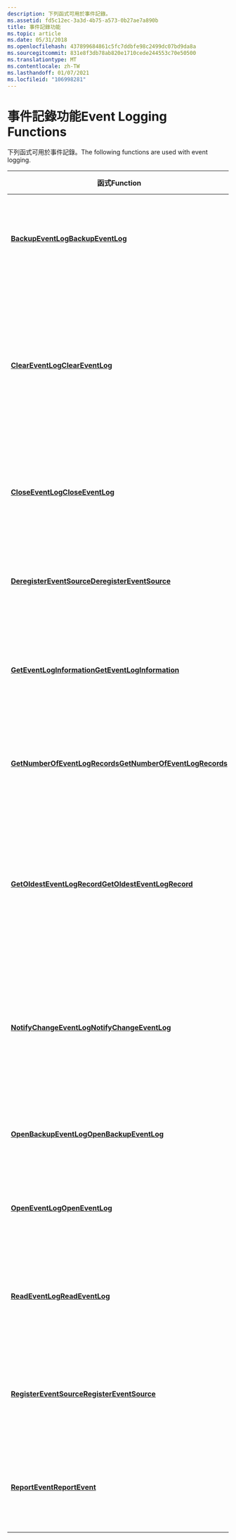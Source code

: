 ```yaml
---
description: 下列函式可用於事件記錄。
ms.assetid: fd5c12ec-3a3d-4b75-a573-0b27ae7a890b
title: 事件記錄功能
ms.topic: article
ms.date: 05/31/2018
ms.openlocfilehash: 437899684861c5fc7ddbfe98c2499dc07bd9da8a
ms.sourcegitcommit: 831e8f3db78ab820e1710cede244553c70e50500
ms.translationtype: MT
ms.contentlocale: zh-TW
ms.lasthandoff: 01/07/2021
ms.locfileid: "106998281"
---
```

# <a name="event-logging-functions"></a><span data-ttu-id="eb590-103">事件記錄功能</span><span class="sxs-lookup"><span data-stu-id="eb590-103">Event Logging Functions</span></span>

<span data-ttu-id="eb590-104">下列函式可用於事件記錄。</span><span class="sxs-lookup"><span data-stu-id="eb590-104">The following functions are used with event logging.</span></span>



| <span data-ttu-id="eb590-105">函式</span><span class="sxs-lookup"><span data-stu-id="eb590-105">Function</span></span>                                                         | <span data-ttu-id="eb590-106">描述</span><span class="sxs-lookup"><span data-stu-id="eb590-106">Description</span></span>                                                                                         |
|------------------------------------------------------------------|-----------------------------------------------------------------------------------------------------|
| [<span data-ttu-id="eb590-107">**BackupEventLog**</span><span class="sxs-lookup"><span data-stu-id="eb590-107">**BackupEventLog**</span></span>](/windows/desktop/api/Winbase/nf-winbase-backupeventloga)                         | <span data-ttu-id="eb590-108">將指定的事件記錄檔儲存至備份檔案。</span><span class="sxs-lookup"><span data-stu-id="eb590-108">Saves the specified event log to a backup file.</span></span>                                                     |
| [<span data-ttu-id="eb590-109">**ClearEventLog**</span><span class="sxs-lookup"><span data-stu-id="eb590-109">**ClearEventLog**</span></span>](/windows/desktop/api/Winbase/nf-winbase-cleareventloga)                           | <span data-ttu-id="eb590-110">清除指定的事件記錄檔，並選擇性地將記錄檔的目前副本儲存至備份檔案。</span><span class="sxs-lookup"><span data-stu-id="eb590-110">Clears the specified event log, and optionally saves the current copy of the log to a backup file.</span></span>  |
| [<span data-ttu-id="eb590-111">**CloseEventLog**</span><span class="sxs-lookup"><span data-stu-id="eb590-111">**CloseEventLog**</span></span>](/windows/desktop/api/Winbase/nf-winbase-closeeventlog)                           | <span data-ttu-id="eb590-112">關閉指定之事件記錄檔的讀取控制碼。</span><span class="sxs-lookup"><span data-stu-id="eb590-112">Closes a read handle to the specified event log.</span></span>                                                    |
| [<span data-ttu-id="eb590-113">**DeregisterEventSource**</span><span class="sxs-lookup"><span data-stu-id="eb590-113">**DeregisterEventSource**</span></span>](/windows/desktop/api/Winbase/nf-winbase-deregistereventsource)           | <span data-ttu-id="eb590-114">關閉指定之事件記錄檔的寫入控制碼。</span><span class="sxs-lookup"><span data-stu-id="eb590-114">Closes a write handle to the specified event log.</span></span>                                                   |
| [<span data-ttu-id="eb590-115">**GetEventLogInformation**</span><span class="sxs-lookup"><span data-stu-id="eb590-115">**GetEventLogInformation**</span></span>](/windows/desktop/api/Winbase/nf-winbase-geteventloginformation)         | <span data-ttu-id="eb590-116">抓取指定之事件記錄檔的相關資訊。</span><span class="sxs-lookup"><span data-stu-id="eb590-116">Retrieves information about the specified event log.</span></span>                                                |
| [<span data-ttu-id="eb590-117">**GetNumberOfEventLogRecords**</span><span class="sxs-lookup"><span data-stu-id="eb590-117">**GetNumberOfEventLogRecords**</span></span>](/windows/desktop/api/Winbase/nf-winbase-getnumberofeventlogrecords) | <span data-ttu-id="eb590-118">捕獲指定事件記錄檔中的記錄數目。</span><span class="sxs-lookup"><span data-stu-id="eb590-118">Retrieves the number of records in the specified event log.</span></span>                                         |
| [<span data-ttu-id="eb590-119">**GetOldestEventLogRecord**</span><span class="sxs-lookup"><span data-stu-id="eb590-119">**GetOldestEventLogRecord**</span></span>](/windows/desktop/api/Winbase/nf-winbase-getoldesteventlogrecord)       | <span data-ttu-id="eb590-120">抓取指定之事件記錄檔中最舊記錄的絕對記錄號碼。</span><span class="sxs-lookup"><span data-stu-id="eb590-120">Retrieves the absolute record number of the oldest record in the specified event log.</span></span>               |
| [<span data-ttu-id="eb590-121">**NotifyChangeEventLog**</span><span class="sxs-lookup"><span data-stu-id="eb590-121">**NotifyChangeEventLog**</span></span>](/windows/desktop/api/Winbase/nf-winbase-notifychangeeventlog)             | <span data-ttu-id="eb590-122">讓應用程式在事件寫入至指定的事件記錄檔時接收通知。</span><span class="sxs-lookup"><span data-stu-id="eb590-122">Enables an application to receive notification when an event is written to the specified event log.</span></span> |
| [<span data-ttu-id="eb590-123">**OpenBackupEventLog**</span><span class="sxs-lookup"><span data-stu-id="eb590-123">**OpenBackupEventLog**</span></span>](/windows/desktop/api/Winbase/nf-winbase-openbackupeventloga)                 | <span data-ttu-id="eb590-124">開啟備份事件記錄檔的控制碼。</span><span class="sxs-lookup"><span data-stu-id="eb590-124">Opens a handle to a backup event log.</span></span>                                                               |
| [<span data-ttu-id="eb590-125">**OpenEventLog**</span><span class="sxs-lookup"><span data-stu-id="eb590-125">**OpenEventLog**</span></span>](/windows/desktop/api/Winbase/nf-winbase-openeventloga)                             | <span data-ttu-id="eb590-126">開啟指定之事件記錄檔的控制碼。</span><span class="sxs-lookup"><span data-stu-id="eb590-126">Opens a handle to the specified event log.</span></span>                                                          |
| [<span data-ttu-id="eb590-127">**ReadEventLog**</span><span class="sxs-lookup"><span data-stu-id="eb590-127">**ReadEventLog**</span></span>](/windows/desktop/api/Winbase/nf-winbase-readeventloga)                             | <span data-ttu-id="eb590-128">從指定的事件記錄檔讀取大量的專案。</span><span class="sxs-lookup"><span data-stu-id="eb590-128">Reads a whole number of entries from the specified event log.</span></span>                                       |
| [<span data-ttu-id="eb590-129">**RegisterEventSource**</span><span class="sxs-lookup"><span data-stu-id="eb590-129">**RegisterEventSource**</span></span>](/windows/desktop/api/Winbase/nf-winbase-registereventsourcea)               | <span data-ttu-id="eb590-130">抓取指定之事件記錄檔的已註冊控制碼。</span><span class="sxs-lookup"><span data-stu-id="eb590-130">Retrieves a registered handle to the specified event log.</span></span>                                           |
| [<span data-ttu-id="eb590-131">**ReportEvent**</span><span class="sxs-lookup"><span data-stu-id="eb590-131">**ReportEvent**</span></span>](/windows/desktop/api/Winbase/nf-winbase-reporteventa)                               | <span data-ttu-id="eb590-132">在指定事件記錄檔的結尾寫入專案。</span><span class="sxs-lookup"><span data-stu-id="eb590-132">Writes an entry at the end of the specified event log.</span></span>                                              |



 

 

 



